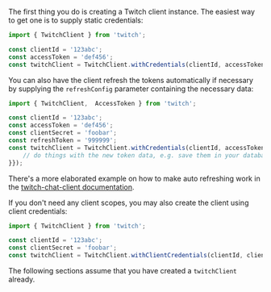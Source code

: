 The first thing you do is creating a Twitch client instance. The easiest way to get one is to supply static credentials:

```typescript
import { TwitchClient } from 'twitch';

const clientId = '123abc';
const accessToken = 'def456';
const twitchClient = TwitchClient.withCredentials(clientId, accessToken);
```

You can also have the client refresh the tokens automatically if necessary by supplying the `refreshConfig` parameter containing the necessary data:

```typescript
import { TwitchClient,  AccessToken } from 'twitch';

const clientId = '123abc';
const accessToken = 'def456';
const clientSecret = 'foobar';
const refreshToken = '999999';
const twitchClient = TwitchClient.withCredentials(clientId, accessToken, undefined, {clientSecret, refreshToken, onRefresh: (token: AccessToken) => {
	// do things with the new token data, e.g. save them in your database
}});
```

There's a more elaborated example on how to make auto refreshing work in the [twitch-chat-client documentation](/twitch-chat-client/docs/examples/basic-bot).

If you don't need any client scopes, you may also create the client using client credentials:

```typescript
import { TwitchClient } from 'twitch';

const clientId = '123abc';
const clientSecret = 'foobar';
const twitchClient = TwitchClient.withClientCredentials(clientId, clientSecret);
```

The following sections assume that you have created a `twitchClient` already.
